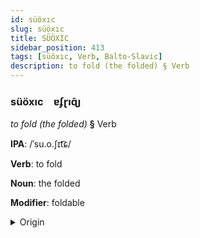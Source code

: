 ```yaml
---
id: süöxıc
slug: süöxıc
title: SÜÖXIC
sidebar_position: 413
tags: [süöxıc, Verb, Balto-Slavic]
description: to fold (the folded) § Verb
---
```


### süöxıc&emsp;<span kind="abugida">ɐʄɽıɋ̄ȷ</span>

*to fold (the folded)* **§** Verb

**IPA**: /ˈsu.o.ʃɪt͡ɕ/

**Verb**: to fold

**Noun**: the folded

**Modifier**: foldable

<details>
    <summary>Origin</summary>
    Polish złożyć /ˈzwɔ.ʐɨt͡ɕ/<br/>
    <em>Balto-Slavic Language Family</em>
</details>